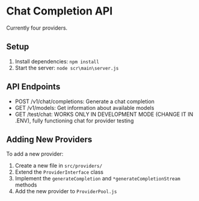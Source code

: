 # Chat Completion API

Currently four providers.

## Setup

1. Install dependencies: `npm install`
2. Start the server: `node scr\main\server.js`

## API Endpoints

- POST /v1/chat/completions: Generate a chat completion
- GET /v1/models: Get information about available models
- GET /test/chat: WORKS ONLY IN DEVELOPMENT MODE (CHANGE IT IN .ENV), fully functioning chat for provider testing

## Adding New Providers

To add a new provider:
1. Create a new file in `src/providers/`
2. Extend the `ProviderInterface` class
3. Implement the `generateCompletion` and `*generateCompletionStream` methods
4. Add the new provider to `ProviderPool.js`
